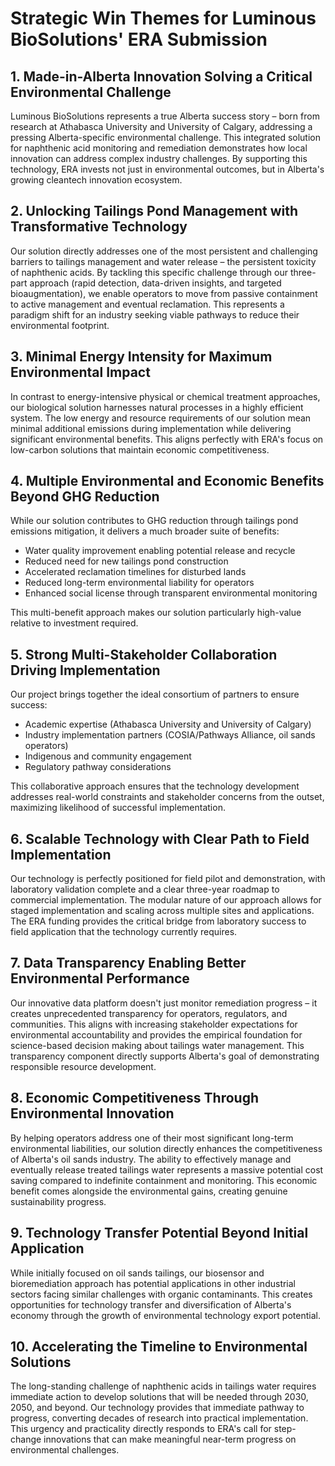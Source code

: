 # Strategic Win Themes for Luminous BioSolutions' ERA Submission

## 1. Made-in-Alberta Innovation Solving a Critical Environmental Challenge

Luminous BioSolutions represents a true Alberta success story – born from research at Athabasca University and University of Calgary, addressing a pressing Alberta-specific environmental challenge. This integrated solution for naphthenic acid monitoring and remediation demonstrates how local innovation can address complex industry challenges. By supporting this technology, ERA invests not just in environmental outcomes, but in Alberta's growing cleantech innovation ecosystem.

## 2. Unlocking Tailings Pond Management with Transformative Technology

Our solution directly addresses one of the most persistent and challenging barriers to tailings management and water release – the persistent toxicity of naphthenic acids. By tackling this specific challenge through our three-part approach (rapid detection, data-driven insights, and targeted bioaugmentation), we enable operators to move from passive containment to active management and eventual reclamation. This represents a paradigm shift for an industry seeking viable pathways to reduce their environmental footprint.

## 3. Minimal Energy Intensity for Maximum Environmental Impact

In contrast to energy-intensive physical or chemical treatment approaches, our biological solution harnesses natural processes in a highly efficient system. The low energy and resource requirements of our solution mean minimal additional emissions during implementation while delivering significant environmental benefits. This aligns perfectly with ERA's focus on low-carbon solutions that maintain economic competitiveness.

## 4. Multiple Environmental and Economic Benefits Beyond GHG Reduction

While our solution contributes to GHG reduction through tailings pond emissions mitigation, it delivers a much broader suite of benefits:

- Water quality improvement enabling potential release and recycle
- Reduced need for new tailings pond construction
- Accelerated reclamation timelines for disturbed lands
- Reduced long-term environmental liability for operators
- Enhanced social license through transparent environmental monitoring

This multi-benefit approach makes our solution particularly high-value relative to investment required.

## 5. Strong Multi-Stakeholder Collaboration Driving Implementation

Our project brings together the ideal consortium of partners to ensure success:

- Academic expertise (Athabasca University and University of Calgary)
- Industry implementation partners (COSIA/Pathways Alliance, oil sands operators)
- Indigenous and community engagement
- Regulatory pathway considerations

This collaborative approach ensures that the technology development addresses real-world constraints and stakeholder concerns from the outset, maximizing likelihood of successful implementation.

## 6. Scalable Technology with Clear Path to Field Implementation

Our technology is perfectly positioned for field pilot and demonstration, with laboratory validation complete and a clear three-year roadmap to commercial implementation. The modular nature of our approach allows for staged implementation and scaling across multiple sites and applications. The ERA funding provides the critical bridge from laboratory success to field application that the technology currently requires.

## 7. Data Transparency Enabling Better Environmental Performance

Our innovative data platform doesn't just monitor remediation progress – it creates unprecedented transparency for operators, regulators, and communities. This aligns with increasing stakeholder expectations for environmental accountability and provides the empirical foundation for science-based decision making about tailings water management. This transparency component directly supports Alberta's goal of demonstrating responsible resource development.

## 8. Economic Competitiveness Through Environmental Innovation

By helping operators address one of their most significant long-term environmental liabilities, our solution directly enhances the competitiveness of Alberta's oil sands industry. The ability to effectively manage and eventually release treated tailings water represents a massive potential cost saving compared to indefinite containment and monitoring. This economic benefit comes alongside the environmental gains, creating genuine sustainability progress.

## 9. Technology Transfer Potential Beyond Initial Application

While initially focused on oil sands tailings, our biosensor and bioremediation approach has potential applications in other industrial sectors facing similar challenges with organic contaminants. This creates opportunities for technology transfer and diversification of Alberta's economy through the growth of environmental technology export potential.

## 10. Accelerating the Timeline to Environmental Solutions

The long-standing challenge of naphthenic acids in tailings water requires immediate action to develop solutions that will be needed through 2030, 2050, and beyond. Our technology provides that immediate pathway to progress, converting decades of research into practical implementation. This urgency and practicality directly responds to ERA's call for step-change innovations that can make meaningful near-term progress on environmental challenges.


